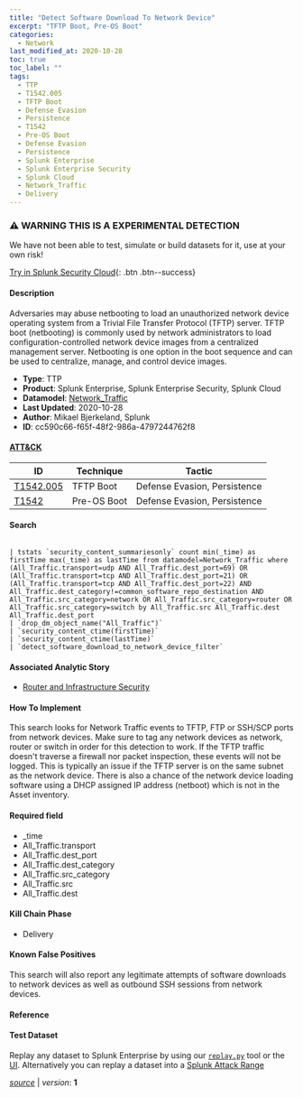 ```yaml
---
title: "Detect Software Download To Network Device"
excerpt: "TFTP Boot, Pre-OS Boot"
categories:
  - Network
last_modified_at: 2020-10-28
toc: true
toc_label: ""
tags:
  - TTP
  - T1542.005
  - TFTP Boot
  - Defense Evasion
  - Persistence
  - T1542
  - Pre-OS Boot
  - Defense Evasion
  - Persistence
  - Splunk Enterprise
  - Splunk Enterprise Security
  - Splunk Cloud
  - Network_Traffic
  - Delivery
---
```


### ⚠️ WARNING THIS IS A EXPERIMENTAL DETECTION
We have not been able to test, simulate or build datasets for it, use at your own risk!


[Try in Splunk Security Cloud](https://www.splunk.com/en_us/cyber-security.html){: .btn .btn--success}

#### Description

Adversaries may abuse netbooting to load an unauthorized network device operating system from a Trivial File Transfer Protocol (TFTP) server. TFTP boot (netbooting) is commonly used by network administrators to load configuration-controlled network device images from a centralized management server. Netbooting is one option in the boot sequence and can be used to centralize, manage, and control device images.

- **Type**: TTP
- **Product**: Splunk Enterprise, Splunk Enterprise Security, Splunk Cloud
- **Datamodel**: [Network_Traffic](https://docs.splunk.com/Documentation/CIM/latest/User/NetworkTraffic)
- **Last Updated**: 2020-10-28
- **Author**: Mikael Bjerkeland, Splunk
- **ID**: cc590c66-f65f-48f2-986a-4797244762f8


#### [ATT&CK](https://attack.mitre.org/)

| ID          | Technique   | Tactic      |
| ----------- | ----------- | ----------- |
| [T1542.005](https://attack.mitre.org/techniques/T1542/005/) | TFTP Boot | Defense Evasion, Persistence |
| [T1542](https://attack.mitre.org/techniques/T1542/) | Pre-OS Boot | Defense Evasion, Persistence |

#### Search

```

| tstats `security_content_summariesonly` count min(_time) as firstTime max(_time) as lastTime from datamodel=Network_Traffic where (All_Traffic.transport=udp AND All_Traffic.dest_port=69) OR (All_Traffic.transport=tcp AND All_Traffic.dest_port=21) OR (All_Traffic.transport=tcp AND All_Traffic.dest_port=22) AND All_Traffic.dest_category!=common_software_repo_destination AND All_Traffic.src_category=network OR All_Traffic.src_category=router OR All_Traffic.src_category=switch by All_Traffic.src All_Traffic.dest All_Traffic.dest_port 
| `drop_dm_object_name("All_Traffic")` 
| `security_content_ctime(firstTime)`
| `security_content_ctime(lastTime)` 
| `detect_software_download_to_network_device_filter`
```

#### Associated Analytic Story
* [Router and Infrastructure Security](/stories/router_and_infrastructure_security)


#### How To Implement
This search looks for Network Traffic events to TFTP, FTP or SSH/SCP ports from network devices. Make sure to tag any network devices as network, router or switch in order for this detection to work. If the TFTP traffic doesn&#39;t traverse a firewall nor packet inspection, these events will not be logged. This is typically an issue if the TFTP server is on the same subnet as the network device. There is also a chance of the network device loading software using a DHCP assigned IP address (netboot) which is not in the Asset inventory.

#### Required field
* _time
* All_Traffic.transport
* All_Traffic.dest_port
* All_Traffic.dest_category
* All_Traffic.src_category
* All_Traffic.src
* All_Traffic.dest


#### Kill Chain Phase
* Delivery


#### Known False Positives
This search will also report any legitimate attempts of software downloads to network devices as well as outbound SSH sessions from network devices.





#### Reference


#### Test Dataset
Replay any dataset to Splunk Enterprise by using our [`replay.py`](https://github.com/splunk/attack_data#using-replaypy) tool or the [UI](https://github.com/splunk/attack_data#using-ui).
Alternatively you can replay a dataset into a [Splunk Attack Range](https://github.com/splunk/attack_range#replay-dumps-into-attack-range-splunk-server)




[*source*](https://github.com/splunk/security_content/tree/develop/detections/experimental/network/detect_software_download_to_network_device.yml) \| *version*: **1**